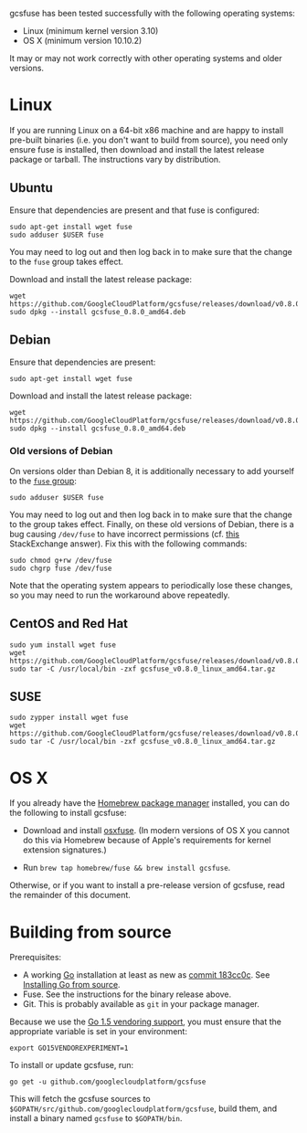 
gcsfuse has been tested successfully with the following operating systems:

*   Linux (minimum kernel version 3.10)
*   OS X (minimum version 10.10.2)

It may or may not work correctly with other operating systems and older versions.


# Linux

If you are running Linux on a 64-bit x86 machine and are happy to install
pre-built binaries (i.e. you don't want to build from source), you need only
ensure fuse is installed, then download and install the latest release package
or tarball. The instructions vary by distribution.


## Ubuntu

Ensure that dependencies are present and that fuse is configured:

    sudo apt-get install wget fuse
    sudo adduser $USER fuse

You may need to log out and then log back in to make sure that the change to
the `fuse` group takes effect.

Download and install the latest release package:

    wget https://github.com/GoogleCloudPlatform/gcsfuse/releases/download/v0.8.0/gcsfuse_0.8.0_amd64.deb
    sudo dpkg --install gcsfuse_0.8.0_amd64.deb


## Debian

Ensure that dependencies are present:

    sudo apt-get install wget fuse

Download and install the latest release package:

    wget https://github.com/GoogleCloudPlatform/gcsfuse/releases/download/v0.8.0/gcsfuse_0.8.0_amd64.deb
    sudo dpkg --install gcsfuse_0.8.0_amd64.deb

### Old versions of Debian

On versions older than Debian 8, it is additionally necessary to add yourself
to the [`fuse` group][fuse-group]:

    sudo adduser $USER fuse

You may need to log out and then log back in to make sure that the change to
the group takes effect. Finally, on these old versions of Debian, there is a
bug causing `/dev/fuse` to have incorrect permissions (cf. [this][debian-bug]
StackExchange answer). Fix this with the following commands:

```
sudo chmod g+rw /dev/fuse
sudo chgrp fuse /dev/fuse
```

Note that the operating system appears to periodically lose these changes, so
you may need to run the workaround above repeatedly.

[fuse-group]: https://wiki.debian.org/SystemGroups
[debian-bug]: http://superuser.com/a/800016/429161


## CentOS and Red Hat

    sudo yum install wget fuse
    wget https://github.com/GoogleCloudPlatform/gcsfuse/releases/download/v0.8.0/gcsfuse_v0.8.0_linux_amd64.tar.gz
    sudo tar -C /usr/local/bin -zxf gcsfuse_v0.8.0_linux_amd64.tar.gz


## SUSE

    sudo zypper install wget fuse
    wget https://github.com/GoogleCloudPlatform/gcsfuse/releases/download/v0.8.0/gcsfuse_v0.8.0_linux_amd64.tar.gz
    sudo tar -C /usr/local/bin -zxf gcsfuse_v0.8.0_linux_amd64.tar.gz



# OS X

If you already have the [Homebrew package manager][homebrew] installed, you can
do the following to install gcsfuse:

[homebrew]: http://brew.sh/

*   Download and install [osxfuse][]. (In modern versions of OS X you cannot do
    this via Homebrew because of Apple's requirements for kernel extension
    signatures.)

*   Run `brew tap homebrew/fuse && brew install gcsfuse`.

[osxfuse]: https://osxfuse.github.io/

Otherwise, or if you want to install a pre-release version of gcsfuse, read the
remainder of this document.


# Building from source

Prerequisites:

*   A working [Go][go] installation at least as new as [commit
    183cc0c][183cc0c]. See [Installing Go from source][go-setup].
*   Fuse. See the instructions for the binary release above.
*   Git. This is probably available as `git` in your package manager.

Because we use the [Go 1.5 vendoring support][183cc0c], you must ensure that
the appropriate variable is set in your environment:

    export GO15VENDOREXPERIMENT=1

To install or update gcsfuse, run:

    go get -u github.com/googlecloudplatform/gcsfuse

This will fetch the gcsfuse sources to
`$GOPATH/src/github.com/googlecloudplatform/gcsfuse`, build them, and install a
binary named `gcsfuse` to `$GOPATH/bin`.

[go]: http://tip.golang.org/doc/install/source
[183cc0c]: https://github.com/golang/go/commit/183cc0c
[go-setup]: http://golang.org/doc/code.html
